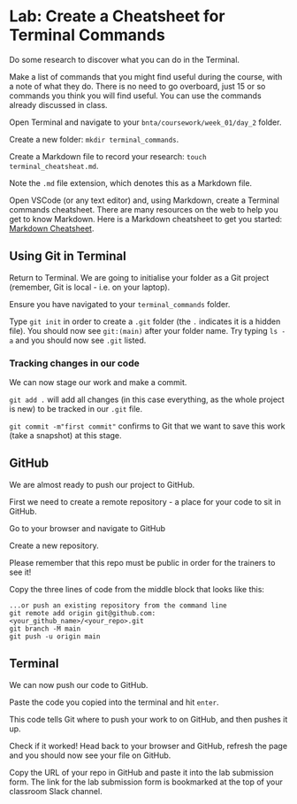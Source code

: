 # Lab: Create a Cheatsheet for Terminal Commands

Do some research to discover what you can do in the Terminal. 

Make a list of commands that you might find useful during the course, with a note of what they do. There is no need to go overboard, just 15 or so commands you think you will find useful. You can use the commands already discussed in class.

Open Terminal and navigate to your `bnta/coursework/week_01/day_2` folder.

Create a new folder: `mkdir terminal_commands`.

Create a Markdown file to record your research:
`touch terminal_cheatsheat.md`.

Note the `.md` file extension, which denotes this as a Markdown file.

Open VSCode (or any text editor) and, using Markdown, create a Terminal commands cheatsheet. There are many resources on the web to help you get to know Markdown. Here is a Markdown cheatsheet to get you started: [Markdown Cheatsheet](https://www.markdownguide.org/cheat-sheet/).

## Using Git in Terminal

Return to Terminal. We are going to initialise your folder as a Git project (remember, Git is local - i.e. on your laptop).

Ensure you have navigated to your `terminal_commands` folder.

Type `git init` in order to create a `.git` folder (the `.` indicates it is a hidden file). You should now see `git:(main)` after your folder name. Try typing `ls -a` and you should now see `.git` listed.

### Tracking changes in our code
We can now stage our work and make a commit.

`git add .` will add all changes (in this case everything, as the whole project is new) to be tracked in our `.git` file.

`git commit -m"first commit"` confirms to Git that we want to save this work (take a snapshot) at this stage.

## GitHub

We are almost ready to push our project to GitHub.

First we need to create a remote repository - a place for your code to sit in GitHub.

Go to your browser and navigate to GitHub

Create a new repository. 

Please remember that this repo must be public in order for the trainers to see it! 

Copy the three lines of code from the middle block that looks like this:

```
...or push an existing repository from the command line
git remote add origin git@github.com:<your_github_name>/<your_repo>.git
git branch -M main
git push -u origin main
```

## Terminal

We can now push our code to GitHub. 

Paste the code you copied into the terminal and hit `enter`. 

This code tells Git where to push your work to on GitHub, and then pushes it up.

Check if it worked! Head back to your browser and GitHub, refresh the page and you should now see your file on GitHub.

Copy the URL of your repo in GitHub and paste it into the lab submission form. The link for the lab submission form is bookmarked at the top of your classroom Slack channel.






